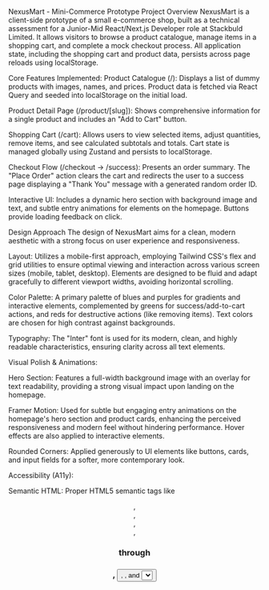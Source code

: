 NexusMart - Mini-Commerce Prototype
Project Overview
NexusMart is a client-side prototype of a small e-commerce shop, built as a technical assessment for a Junior-Mid React/Next.js Developer role at Stackbuld Limited. It allows visitors to browse a product catalogue, manage items in a shopping cart, and complete a mock checkout process. All application state, including the shopping cart and product data, persists across page reloads using localStorage.

Core Features Implemented:
Product Catalogue (/): Displays a list of dummy products with images, names, and prices. Product data is fetched via React Query and seeded into localStorage on the initial load.

Product Detail Page (/product/[slug]): Shows comprehensive information for a single product and includes an "Add to Cart" button.

Shopping Cart (/cart): Allows users to view selected items, adjust quantities, remove items, and see calculated subtotals and totals. Cart state is managed globally using Zustand and persists to localStorage.

Checkout Flow (/checkout → /success): Presents an order summary. The "Place Order" action clears the cart and redirects the user to a success page displaying a "Thank You" message with a generated random order ID.

Interactive UI: Includes a dynamic hero section with background image and text, and subtle entry animations for elements on the homepage. Buttons provide loading feedback on click.

Design Approach
The design of NexusMart aims for a clean, modern aesthetic with a strong focus on user experience and responsiveness.

Layout: Utilizes a mobile-first approach, employing Tailwind CSS's flex and grid utilities to ensure optimal viewing and interaction across various screen sizes (mobile, tablet, desktop). Elements are designed to be fluid and adapt gracefully to different viewport widths, avoiding horizontal scrolling.

Color Palette: A primary palette of blues and purples for gradients and interactive elements, complemented by greens for success/add-to-cart actions, and reds for destructive actions (like removing items). Text colors are chosen for high contrast against backgrounds.

Typography: The "Inter" font is used for its modern, clean, and highly readable characteristics, ensuring clarity across all text elements.

Visual Polish & Animations:

Hero Section: Features a full-width background image with an overlay for text readability, providing a strong visual impact upon landing on the homepage.

Framer Motion: Used for subtle but engaging entry animations on the homepage's hero section and product cards, enhancing the perceived responsiveness and modern feel without hindering performance. Hover effects are also applied to interactive elements.

Rounded Corners: Applied generously to UI elements like buttons, cards, and input fields for a softer, more contemporary look.

Accessibility (A11y):

Semantic HTML: Proper HTML5 semantic tags like <header>, <nav>, <main>, <section>, <h1> through <h3>, <button>, <label>, and <select> are used to provide a clear document structure for assistive technologies.

Image Alt Text: All next/image components include descriptive alt attributes for screen reader users.

Keyboard Reachability: Interactive elements (links, buttons, form controls) are naturally keyboard-accessible, allowing navigation and interaction using the Tab key.

Form Labels: Input fields (like quantity selectors) are correctly associated with <label> tags using htmlFor for improved usability and accessibility.

Tools & Techniques
This project adheres to the specified technology stack and incorporates modern React development patterns.

Next.js 14 (App Router): The foundational framework, leveraging the App Router for file-system based routing, Server Components (implicitly for metadata generation), and Client Components ('use client') for interactive UI.

React: The core UI library for building components.

React Query (TanStack Query): Used for efficient server-state management (simulated here by fetching from local JSON). It handles data fetching, caching, re-fetching, and provides built-in isLoading and isError states, simplifying data flow and improving performance.

Zustand: A lightweight, fast, and scalable state management solution for the global cart state. It's used to manage cart items, quantities, and derive totals via selectors.

Persistence: Zustand's persist middleware is used to automatically save and load the cart state to/from localStorage, ensuring data survives page reloads.

Tailwind CSS: A utility-first CSS framework for rapid UI development and responsive design. All styling is done using Tailwind classes, with custom animations defined in tailwind.config.js.

TypeScript (Strict Mode): Enforced with "strict": true in tsconfig.json to ensure strong typing throughout the codebase, leading to fewer runtime errors and improved code maintainability. Zero any types are used.

Framer Motion: Employed for declarative, performant animations, specifically for entrance effects on the homepage's hero section and product cards.

localStorage: Used as the data layer for both product data (seeded on first load) and persistent cart state, as per assessment requirements.

SEO Strategy
SEO (Search Engine Optimization) is addressed through Next.js's built-in metadata API and image optimization.

Metadata API:

Global Metadata: Defined in src/app/layout.tsx for application-wide title and description.

Page-Specific Metadata: Each major route (Catalogue, Cart, Checkout, Success) has its own export const metadata block (or generateMetadata function for dynamic routes) within its respective layout.tsx or page.tsx (for server components). This allows for unique titles, descriptions, and keywords relevant to the content of each page.

Dynamic Metadata: For the Product Detail page (/product/[slug]), an async function generateMetadata() is used within src/app/product/[slug]/layout.tsx. This function fetches product-specific data on the server to dynamically generate unique titles, descriptions, Open Graph (og:) tags, and Twitter card (twitter:) tags, which are crucial for social media sharing and rich search results.

Image Optimization (next/image): All images are served using Next.js's Image component, which automatically handles:

Resizing and Optimization: Images are served in modern formats (e.g., WebP) and at appropriate sizes for the user's device.

Lazy Loading: Images below the fold are loaded only when they enter the viewport, improving initial page load times.

priority: Used for critical images (like the hero background) to ensure they are loaded with high priority.

Error-Handling Technique
Robust error handling is implemented to provide a graceful user experience and aid in debugging.

Error Boundaries: A global ErrorBoundary component (src/components/ErrorBoundary.tsx) is wrapped around the entire application in src/app/layout.tsx. This React component catches JavaScript errors that occur during rendering, in lifecycle methods, and in constructors of its child component tree.

When an error is caught, it displays a user-friendly fallback UI instead of crashing the entire application.

In development mode, it provides detailed error information for debugging.

In a production environment, it would typically log errors to an external error monitoring service (e.g., Sentry, Bugsnag).

Component-Level Error States:

React Query: Automatically handles isLoading and isError states for data fetching. The UI renders appropriate messages (e.g., "Loading products...", "Error loading products:") based on these states.

Conditional Rendering: Pages like Cart and Checkout explicitly check for empty states and guide the user back to shopping if no items are present.

Event Handler Error Handling: For errors occurring in event handlers (like button clicks or form submissions), standard JavaScript try...catch blocks are used to catch and manage exceptions. This prevents individual action failures from propagating and crashing the application. User-friendly messages (e.g., console logs for this prototype) are provided.

tsconfig.json & ESLint Configurations
The project is configured with strict typing and robust code quality rules to ensure maintainability and prevent common errors.

tsconfig.json:

{
  "compilerOptions": {
    "lib": ["dom", "dom.iterable", "esnext"],
    "allowJs": true,
    "skipLibCheck": true,
    "strict": true, // Enforces strict type checking
    "noEmit": true,
    "esModuleInterop": true,
    "module": "esnext",
    "moduleResolution": "bundler",
    "resolveJsonModule": true,
    "isolatedModules": true,
    "jsx": "preserve",
    "incremental": true,
    "plugins": [
      {
        "name": "next"
      }
    ],
    "paths": {
      "@/*": ["./src/*"]
    }
  },
  "include": ["next-env.d.ts", "**/*.ts", "**/*.tsx", ".next/types/**/*.ts"],
  "exclude": ["node_modules"]
}

"strict": true: This is the core setting that enables all strict type-checking options in TypeScript. It ensures that variables are properly typed, null/undefined are handled explicitly, and any is discouraged.

"noEmit": true: Prevents TypeScript from emitting JavaScript files, relying on Next.js for compilation.

"isolatedModules": true: Ensures that each file can be compiled independently, which is important for build tools like Babel or SWC.

.eslintrc.json:
The ESLint configuration, derived from eslint-config-next, ensures adherence to best practices and catches common issues.

{
  "extends": ["next/core-web-vitals"],
  "rules": {
    // Custom rules can be added here, e.g.:
    // "react/no-unescaped-entities": "off",
    // "@next/next/no-img-element": "off"
  }
}

"extends": ["next/core-web-vitals"]: This extends the recommended ESLint configuration from Next.js, which includes rules for React, Next.js specifics, and Web Vitals best practices.

This setup ensures that code is consistently formatted, potential bugs are flagged early, and the codebase remains clean and maintainable.

Getting Started (Local Development)
Follow these steps to set up and run the NexusMart project on your local machine.

Prerequisites
Node.js: Version 18.x or higher (LTS recommended). You can download it from nodejs.org.

npm (Node Package Manager) or Yarn or pnpm: Comes bundled with Node.js.

Installation
Clone the Repository:
First, clone the project repository to your local machine using Git:

git clone <YOUR_REPOSITORY_URL_HERE>

Replace <YOUR_REPOSITORY_URL_HERE> with the actual URL of your GitHub repository.

Navigate to the Project Directory:
Change into the newly created project directory:

cd mini-commerce-app

Install Dependencies:
Install all the necessary project dependencies:

npm install
# or if you use Yarn:
# yarn install
# or if you use pnpm:
# pnpm install

Running the Development Server
Start the Development Server:
Once the dependencies are installed, you can start the Next.js development server:

npm run dev
# or if you use Yarn:
# yarn dev
# or if you use pnpm:
# pnpm dev

Open in Browser:
The application will typically be available at http://localhost:3000. Open this URL in your web browser to view the NexusMart prototype.

Building for Production (Optional)
To build the application for production, you can use:

npm run build
# or yarn build
# or pnpm build

This will create an optimized build of your application in the .next directory.

Running in Production Mode (Optional)
After building, you can start the production server:

npm run start
# or yarn start
# or pnpm start

This will serve the optimized production build.